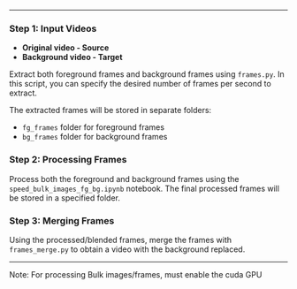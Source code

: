 
---

### Step 1: Input Videos

- **Original video - Source**
- **Background video - Target**

Extract both foreground frames and background frames using `frames.py`. In this script, you can specify the desired number of frames per second to extract.

The extracted frames will be stored in separate folders:
- `fg_frames` folder for foreground frames
- `bg_frames` folder for background frames

### Step 2: Processing Frames

Process both the foreground and background frames using the `speed_bulk_images_fg_bg.ipynb` notebook. The final processed frames will be stored in a specified folder.

### Step 3: Merging Frames

Using the processed/blended frames, merge the frames with `frames_merge.py` to obtain a video with the background replaced.

---


Note: For processing Bulk images/frames, must enable the cuda GPU 
